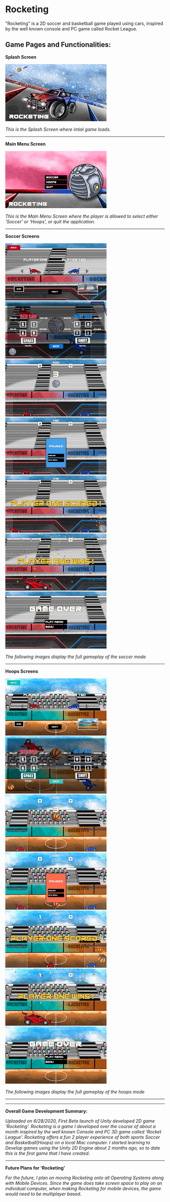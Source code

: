 # Rocketing
"Rocketing" is a 2D soccer and basketball game played using cars, inspired by the well known console and PC game called Rocket League.

## Game Pages and Functionalities:

**Splash Screen**

<img src = "RocketingScreenshots/Shared/SplashScreen.png" width="320" height="180">

*This is the Splash Screen where intial game loads.*

---

**Main Menu Screen**

<img src = "RocketingScreenshots/Shared/MainMenuScreen.png" width="320" height="180">


*This is the Main Menu Screen where the player is allowed to select either 'Soccer' or 'Hoops', or quit the application.*  

---

**Soccer Screens**

<img src = "RocketingScreenshots/Soccer/SoccerCarSelectScreen.png" width="320" height="180"> <img src = "RocketingScreenshots/Soccer/SoccerInstructionsScreen.png" width="320" height="180">
<img src = "RocketingScreenshots/Soccer/SoccerGameScreen.png" width="320" height="180">
<img src = "RocketingScreenshots/Soccer/SoccerPausedScreen.png" width="320" height="180">
<img src = "RocketingScreenshots/Soccer/SoccerScoreScreen.png" width="320" height="180">
<img src = "RocketingScreenshots/Soccer/SoccerWinScreen.png" width="320" height="180">
<img src = "RocketingScreenshots/Soccer/SoccerGameOverScreen.png" width="320" height="180">

*The following images display the full gameplay of the soccer mode*

--- 

**Hoops Screens**

<img src = "RocketingScreenshots/Hoops/HoopsCarSelectScreen.png" width="320" height="180"> <img src = "RocketingScreenshots/Hoops/HoopsInstructionsScreen.png" width="320" height="180">
<img src = "RocketingScreenshots/Hoops/HoopsGameScreen.png" width="320" height="180">
<img src = "RocketingScreenshots/Hoops/HoopsPausedScreen.png" width="320" height="180">
<img src = "RocketingScreenshots/Hoops/HoopsScoreScreen.png" width="320" height="180">
<img src = "RocketingScreenshots/Hoops/HoopsWinScreen.png" width="320" height="180">
<img src = "RocketingScreenshots/Hoops/HoopsGameOverScreen.png" width="320" height="180">

*The following images display the full gameplay of the hoops mode*

---
---

**Overall Game Development Summary:**

*Uploaded on 6/28/2020, First Beta launch of Unity developed 2D game 'Rocketing'. Rocketing is a game I developed over the course of about a month inspired by the well known Console and PC 3D game called 'Rocket League'. Rocketing offers a fun 2 player experience of both sports Soccer and Basketball(Hoops) on a local Mac computer. I started learning to Develop games using the Unity 2D Engine about 2 months ago, so to date this is the first game that I have created.*

---

**Future Plans for 'Rocketing'**

*For the future, I plan on moving Rocketing onto all Operating Systems along with Mobile Devices. Since the game does take screen space to play on an individual computer, when making Rocketing for mobile devices, the game would need to be multiplayer based.*
